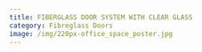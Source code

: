 ```yaml
---
title: FIBERGLASS DOOR SYSTEM WITH CLEAR GLASS
category: Fibreglass Doors
image: /img/220px-office_space_poster.jpg
---
```

